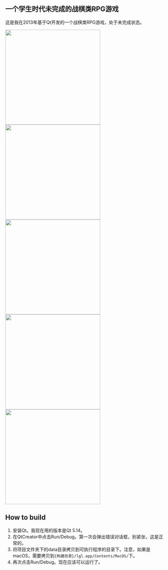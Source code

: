 ## 一个学生时代未完成的战棋类RPG游戏

这是我在2013年基于Qt开发的一个战棋类RPG游戏，处于未完成状态。

<img width="300" height="300" src="https://raw.githubusercontent.com/blindpirate/no2-linggong-road/master/screenshots/mainwindow.png" />

<img width="300" height="300" src="https://raw.githubusercontent.com/blindpirate/no2-linggong-road/master/screenshots/dialog.png" />

<img width="300" height="300" src="https://raw.githubusercontent.com/blindpirate/no2-linggong-road/master/screenshots/status.png" />

<img width="300" height="300" src="https://raw.githubusercontent.com/blindpirate/no2-linggong-road/master/screenshots/scene.png" />

<img width="300" height="300" src="https://raw.githubusercontent.com/blindpirate/no2-linggong-road/master/screenshots/battle.png" />

## How to build

1. 安装Qt。我现在用的版本是Qt 5.14。
2. 在QtCreator中点击Run/Debug。第一次会弹出错误对话框，别紧张，这是正常的。
3. 将项目文件夹下的data目录拷贝到可执行程序的目录下。注意，如果是macOS，需要拷贝到`{构建目录}/lgl.app/Contents/MacOS/`下。
4. 再次点击Run/Debug。现在应该可以运行了。

